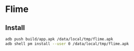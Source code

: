 # Flime

## Install

``` bash
adb push build/app.apk /data/local/tmp/flime.apk
adb shell pm install --user 0 /data/local/tmp/flime.apk
```
